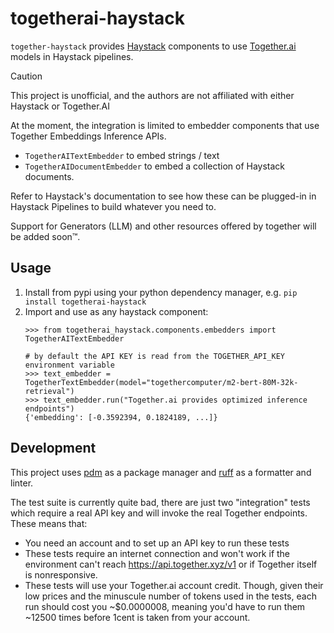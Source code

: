 # togetherai-haystack

`together-haystack` provides [Haystack](https://github.com/deepset-ai/haystack) components to use [Together.ai](www.together.ai) models in Haystack pipelines.

> [!CAUTION]
> This project is unofficial, and the authors are not affiliated with either Haystack or Together.AI

At the moment, the integration is limited to embedder components that use Together Embeddings Inference APIs.

* `TogetherAITextEmbedder` to embed strings / text
* `TogetherAIDocumentEmbedder` to embed a collection of Haystack documents.

Refer to Haystack's documentation to see how these can be plugged-in in Haystack Pipelines to build whatever you need to.

Support for Generators (LLM) and other resources offered by together will be added soon™.

## Usage

1. Install from pypi using your python dependency manager, e.g. `pip install togetherai-haystack`
2. Import and use as any haystack component:
   ```pycon
   >>> from togetherai_haystack.components.embedders import TogetherAITextEmbedder
   
   # by default the API KEY is read from the TOGETHER_API_KEY environment variable
   >>> text_embedder = TogetherTextEmbedder(model="togethercomputer/m2-bert-80M-32k-retrieval")
   >>> text_embedder.run("Together.ai provides optimized inference endpoints")
   {'embedding': [-0.3592394, 0.1824189, ...]}
   
   ```

## Development
This project uses [pdm](https://pdm-project.org) as a package manager and [ruff](https://github.com/astral-sh/ruff) as a formatter and linter.

The test suite is currently quite bad, there are just two "integration" tests which require a real API key and will invoke the real Together endpoints.
These means that:
* You need an account and to set up an API key to run these tests
* These tests require an internet connection and won't work if the environment can't reach https://api.together.xyz/v1 or if Together itself is nonresponsive.
* These tests will use your Together.ai account credit.
  Though, given their low prices and the minuscule number of tokens used in the tests, each run should cost you ~$0.0000008, meaning you'd have to run them ~12500 times before 1cent is taken from your account.